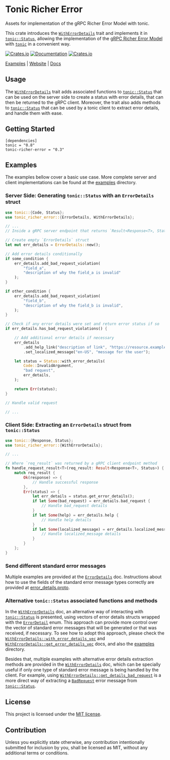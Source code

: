 # Tonic Richer Error
Assets for implementation of the gRPC Richer Error Model with tonic.

This crate introduces the [`WithErrorDetails`] trait and implements it in
[`tonic::Status`], allowing the implementation of the [gRPC Richer Error Model]
with [`tonic`] in a convenient way.

[![Crates.io](https://img.shields.io/crates/v/tonic-richer-error)](https://crates.io/crates/tonic-richer-error)
[![Documentation](https://docs.rs/tonic-richer-error/badge.svg)](https://docs.rs/tonic-richer-error)
[![Crates.io](https://img.shields.io/crates/l/tonic-richer-error)](LICENSE)

[Examples] | [Website] | [Docs] 

## Usage
The [`WithErrorDetails`] trait adds associated functions to [`tonic::Status`]
that can be used on the server side to create a status with error details, that
can then be returned to the gRPC client. Moreover, the trait also adds methods
to [`tonic::Status`] that can be used by a tonic client to extract error
details, and handle them with ease.

## Getting Started
```
[dependencies]
tonic = "0.8"
tonic-richer-error = "0.3"
```

## Examples

The examples bellow cover a basic use case. More complete server and client
implementations can be found at the [examples] directory.

### Server Side: Generating `tonic::Status` with an `ErrorDetails` struct
```rust
use tonic::{Code, Status};
use tonic_richer_error::{ErrorDetails, WithErrorDetails};

// ...
// Inside a gRPC server endpoint that returns `Result<Response<T>, Status>`

// Create empty `ErrorDetails` struct
let mut err_details = ErrorDetails::new();

// Add error details conditionally
if some_condition {
    err_details.add_bad_request_violation(
        "field_a",
        "description of why the field_a is invalid"
    );
}

if other_condition {
    err_details.add_bad_request_violation(
        "field_b",
        "description of why the field_b is invalid",
    );
}

// Check if any error details were set and return error status if so
if err_details.has_bad_request_violations() {

    // Add additional error details if necessary
    err_details
        .add_help_link("description of link", "https://resource.example.local")
        .set_localized_message("en-US", "message for the user");

    let status = Status::with_error_details(
        Code::InvalidArgument,
        "bad request",
        err_details,
    );

    return Err(status);
}

// Handle valid request

// ...
```

### Client Side: Extracting an `ErrorDetails` struct from `tonic::Status`
```rust
use tonic::{Response, Status};
use tonic_richer_error::{WithErrorDetails};

// ...

// Where `req_result` was returned by a gRPC client endpoint method
fn handle_request_result<T>(req_result: Result<Response<T>, Status>) {
    match req_result {
        Ok(response) => {
            // Handle successful response
        },
        Err(status) => {
            let err_details = status.get_error_details();
            if let Some(bad_request) = err_details.bad_request {
                // Handle bad_request details
            }
            if let Some(help) = err_details.help {
                // Handle help details
            }
            if let Some(localized_message) = err_details.localized_message {
                // Handle localized_message details
            }
        }
    };
}
```

### Send different standard error messages
Multiple examples are provided at the [`ErrorDetails`] doc. Instructions about
how to use the fields of the standard error message types correctly are
provided at [error_details.proto].

### Alternative `tonic::Status` associated functions and methods
In the [`WithErrorDetails`] doc, an alternative way of interacting with
[`tonic::Status`] is presented, using vectors of error details structs wrapped
with the [`ErrorDetail`] enum. This approach can provide more control over the
vector of standard error messages that will be generated or that was received,
if necessary. To see how to adopt this approach, please check the
[`WithErrorDetails::with_error_details_vec`] and
[`WithErrorDetails::get_error_details_vec`] docs, and also the
[examples] directory.  

Besides that, multiple examples with alternative error details extraction
methods are provided in the [`WithErrorDetails`] doc, which can be specially
useful if only one type of standard error message is being handled by the
client. For example, using [`WithErrorDetails::get_details_bad_request`] is a
more direct way of extracting a [`BadRequest`] error message from
[`tonic::Status`].

## License

This project is licensed under the [MIT license](LICENSE).

## Contribution

Unless you explicitly state otherwise, any contribution intentionally submitted
for inclusion by you, shall be licensed as MIT, without any additional terms or
conditions.

[`tonic::Status`]: https://docs.rs/tonic/0.8.0/tonic/struct.Status.html
[`tonic`]: https://docs.rs/tonic/0.8.0/tonic/
[gRPC Richer Error Model]: https://www.grpc.io/docs/guides/error/
[Examples]: https://github.com/flemosr/tonic-richer-error/tree/main/examples
[Website]: https://github.com/flemosr/tonic-richer-error
[Docs]: https://docs.rs/tonic-richer-error/0.3.0/tonic_richer_error/
[examples]: https://github.com/flemosr/tonic-richer-error/tree/main/examples
[error_details.proto]: https://github.com/googleapis/googleapis/blob/master/google/rpc/error_details.proto
[`ErrorDetails`]: https://docs.rs/tonic-richer-error/0.3.0/tonic_richer_error/struct.ErrorDetails.html
[`WithErrorDetails`]: https://docs.rs/tonic-richer-error/0.3.0/tonic_richer_error/trait.WithErrorDetails.html
[`ErrorDetail`]: https://docs.rs/tonic-richer-error/0.3.0/tonic_richer_error/enum.ErrorDetail.html
[`WithErrorDetails::with_error_details_vec`]: https://docs.rs/tonic-richer-error/0.3.0/tonic_richer_error/trait.WithErrorDetails.html#tymethod.with_error_details_vec
[`WithErrorDetails::get_error_details_vec`]: https://docs.rs/tonic-richer-error/0.3.0/tonic_richer_error/trait.WithErrorDetails.html#tymethod.get_error_details_vec
[`WithErrorDetails::get_details_bad_request`]: https://docs.rs/tonic-richer-error/0.3.0/tonic_richer_error/trait.WithErrorDetails.html#tymethod.get_details_bad_request
[`BadRequest`]: https://docs.rs/tonic-richer-error/0.3.0/tonic_richer_error/struct.BadRequest.html